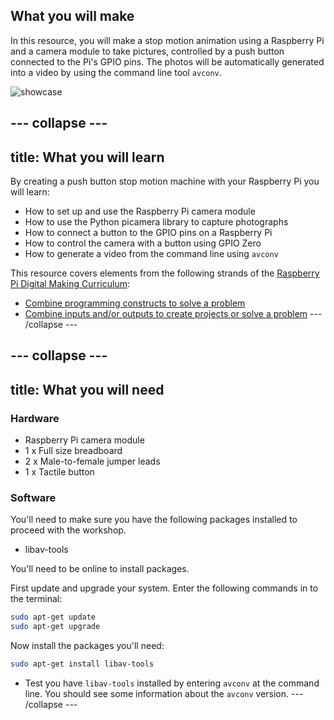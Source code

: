 ## What you will make
In this resource, you will make a stop motion animation using a Raspberry Pi and a camera module to take pictures, controlled by a push button connected to the Pi's GPIO pins. The photos will be automatically generated into a video by using the command line tool `avconv`.

![showcase](images/showcase.gif)

--- collapse ---
---
title: What you will learn
---

By creating a push button stop motion machine with your Raspberry Pi you will learn:

- How to set up and use the Raspberry Pi camera module
- How to use the Python picamera library to capture photographs
- How to connect a button to the GPIO pins on a Raspberry Pi
- How to control the camera with a button using GPIO Zero
- How to generate a video from the command line using `avconv`

This resource covers elements from the following strands of the [Raspberry Pi Digital Making Curriculum](https://www.raspberrypi.org/curriculum/):

- [Combine programming constructs to solve a problem](https://www.raspberrypi.org/curriculum/programming/builder)
- [Combine inputs and/or outputs to create projects or solve a problem](https://www.raspberrypi.org/curriculum/physical-computing/builder)
--- /collapse ---

--- collapse ---
---
title: What you will need
---

### Hardware

* Raspberry Pi camera module
* 1 x Full size breadboard
* 2 x Male-to-female jumper leads
* 1 x Tactile button

### Software

You'll need to make sure you have the following packages installed to proceed with the workshop.

- libav-tools

You'll need to be online to install packages.

First update and upgrade your system. Enter the following commands in to the terminal:

```bash
sudo apt-get update
sudo apt-get upgrade
```

Now install the packages you'll need:

```bash
sudo apt-get install libav-tools
```

- Test you have `libav-tools` installed by entering `avconv` at the command line. You should see some information about the `avconv` version.
--- /collapse ---
